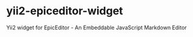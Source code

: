 yii2-epiceditor-widget
======================

Yii2 widget for EpicEditor - An Embeddable JavaScript Markdown Editor
